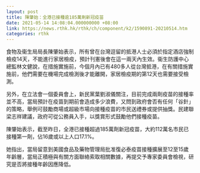 ```yaml
---
layout: post
title: 陳肇始：全港已接種逾185萬劑新冠疫苗
date: 2021-05-14 14:08:04.000000000 +08:00
link: https://news.rthk.hk/rthk/ch/component/k2/1590891-20210514.htm
categories: rthk
---
```


食物及衞生局局長陳肇始表示，所有曾在台灣逗留的抵港人士必須於指定酒店強制檢疫14天，不能進行家居檢疫，預計刊憲後會在這一兩天內生效。衞生防護中心總監林文健說，在措施實施前，今個月內已有480多人從台灣抵港，在有關措施實施前，他們需要在機場完成檢測後才能離開，家居檢疫期的第12天也需要接受檢測。

另外，在立法會一個委員會上，新民黨葉劉淑儀關注，目前完成兩劑疫苗的接種率並不高，當局預計在疫苗到期前會造成多少浪費，又問到政府會否有任何「谷針」的策略，舉例可鼓勵商場或超級市場向接種疫苗的市民送禮券或提供抽獎。民建聯梁志祥建議，政府可從公務員入手，以獎賞形式鼓勵他們接種疫苗。

陳肇始表示，截至昨日，全港已接種超過185萬劑新冠疫苗，大約112萬名市民已接種第一劑，佔16歲或以上人口17.1%。

她指出，當局留意到美國食品及藥物管理局批准復必泰疫苗接種擴展至12至15歲年齡層，當局正積極與有關方面聯絡索取相關數據，再提交予專家委員會檢視，研究是否將接種年齡因應降低。
